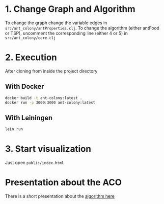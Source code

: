 # 1. Change Graph and Algorithm

To change the graph change the variable edges in `src/ant_colony/antProperties.clj`. To change the algorithm (either antFood or TSP), uncomment the corresponding line (either 4 or 5) in `src/ant_colony/core.clj`

# 2. Execution

After cloning from inside the project directory

## With Docker

```bash
docker build -t ant-colony:latest .
docker run -p 3000:3000 ant-colony:latest
```

## With Leiningen

```bash
lein run
```

# 3. Start visualization

Just open `public/index.html`

# Presentation about the ACO

There is a short presentation about the [algorithm here](https://docs.google.com/presentation/d/1_kW2Cb44ZfmGrwZnz-aqeUiy831jcnQwMjvLcjtQIVA/edit?usp=sharing)
